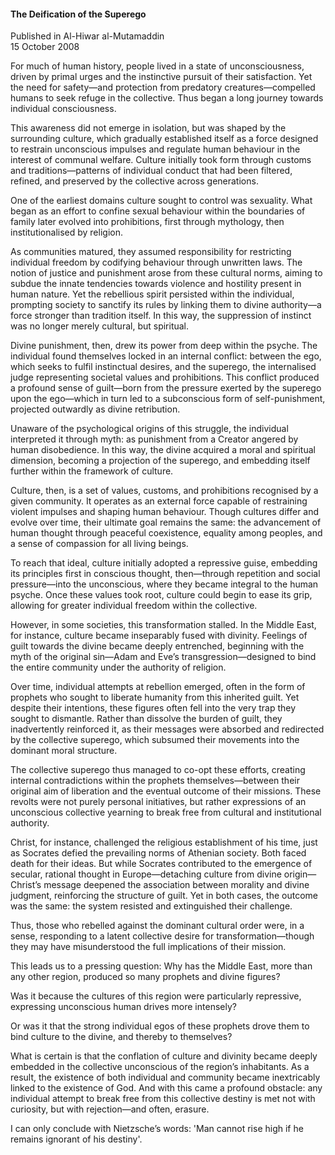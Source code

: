 <h4>The Deification of the Superego</h4>


Published in Al-Hiwar al-Mutamaddin
<br>
15 October 2008


For much of human history, people lived in a state of unconsciousness, driven by primal urges and the instinctive pursuit of their satisfaction. Yet the need for safety—and protection from predatory creatures—compelled humans to seek refuge in the collective. Thus began a long journey towards individual consciousness.

This awareness did not emerge in isolation, but was shaped by the surrounding culture, which gradually established itself as a force designed to restrain unconscious impulses and regulate human behaviour in the interest of communal welfare. Culture initially took form through customs and traditions—patterns of individual conduct that had been filtered, refined, and preserved by the collective across generations.

One of the earliest domains culture sought to control was sexuality. What began as an effort to confine sexual behaviour within the boundaries of family later evolved into prohibitions, first through mythology, then institutionalised by religion.

As communities matured, they assumed responsibility for restricting individual freedom by codifying behaviour through unwritten laws. The notion of justice and punishment arose from these cultural norms, aiming to subdue the innate tendencies towards violence and hostility present in human nature. Yet the rebellious spirit persisted within the individual, prompting society to sanctify its rules by linking them to divine authority—a force stronger than tradition itself. In this way, the suppression of instinct was no longer merely cultural, but spiritual.

Divine punishment, then, drew its power from deep within the psyche. The individual found themselves locked in an internal conflict: between the ego, which seeks to fulfil instinctual desires, and the superego, the internalised judge representing societal values and prohibitions. This conflict produced a profound sense of guilt—born from the pressure exerted by the superego upon the ego—which in turn led to a subconscious form of self-punishment, projected outwardly as divine retribution.

Unaware of the psychological origins of this struggle, the individual interpreted it through myth: as punishment from a Creator angered by human disobedience. In this way, the divine acquired a moral and spiritual dimension, becoming a projection of the superego, and embedding itself further within the framework of culture.

Culture, then, is a set of values, customs, and prohibitions recognised by a given community. It operates as an external force capable of restraining violent impulses and shaping human behaviour. Though cultures differ and evolve over time, their ultimate goal remains the same: the advancement of human thought through peaceful coexistence, equality among peoples, and a sense of compassion for all living beings.

To reach that ideal, culture initially adopted a repressive guise, embedding its principles first in conscious thought, then—through repetition and social pressure—into the unconscious, where they became integral to the human psyche. Once these values took root, culture could begin to ease its grip, allowing for greater individual freedom within the collective.

However, in some societies, this transformation stalled. In the Middle East, for instance, culture became inseparably fused with divinity. Feelings of guilt towards the divine became deeply entrenched, beginning with the myth of the original sin—Adam and Eve’s transgression—designed to bind the entire community under the authority of religion.

Over time, individual attempts at rebellion emerged, often in the form of prophets who sought to liberate humanity from this inherited guilt. Yet despite their intentions, these figures often fell into the very trap they sought to dismantle. Rather than dissolve the burden of guilt, they inadvertently reinforced it, as their messages were absorbed and redirected by the collective superego, which subsumed their movements into the dominant moral structure.

The collective superego thus managed to co-opt these efforts, creating internal contradictions within the prophets themselves—between their original aim of liberation and the eventual outcome of their missions. These revolts were not purely personal initiatives, but rather expressions of an unconscious collective yearning to break free from cultural and institutional authority.

Christ, for instance, challenged the religious establishment of his time, just as Socrates defied the prevailing norms of Athenian society. Both faced death for their ideas. But while Socrates contributed to the emergence of secular, rational thought in Europe—detaching culture from divine origin—Christ’s message deepened the association between morality and divine judgment, reinforcing the structure of guilt. Yet in both cases, the outcome was the same: the system resisted and extinguished their challenge.

Thus, those who rebelled against the dominant cultural order were, in a sense, responding to a latent collective desire for transformation—though they may have misunderstood the full implications of their mission.

This leads us to a pressing question:
Why has the Middle East, more than any other region, produced so many prophets and divine figures?

Was it because the cultures of this region were particularly repressive, expressing unconscious human drives more intensely?

Or was it that the strong individual egos of these prophets drove them to bind culture to the divine, and thereby to themselves?

What is certain is that the conflation of culture and divinity became deeply embedded in the collective unconscious of the region’s inhabitants. As a result, the existence of both individual and community became inextricably linked to the existence of God. And with this came a profound obstacle: any individual attempt to break free from this collective destiny is met not with curiosity, but with rejection—and often, erasure.

I can only conclude with Nietzsche’s words: 'Man cannot rise high if he remains ignorant of his destiny'.


